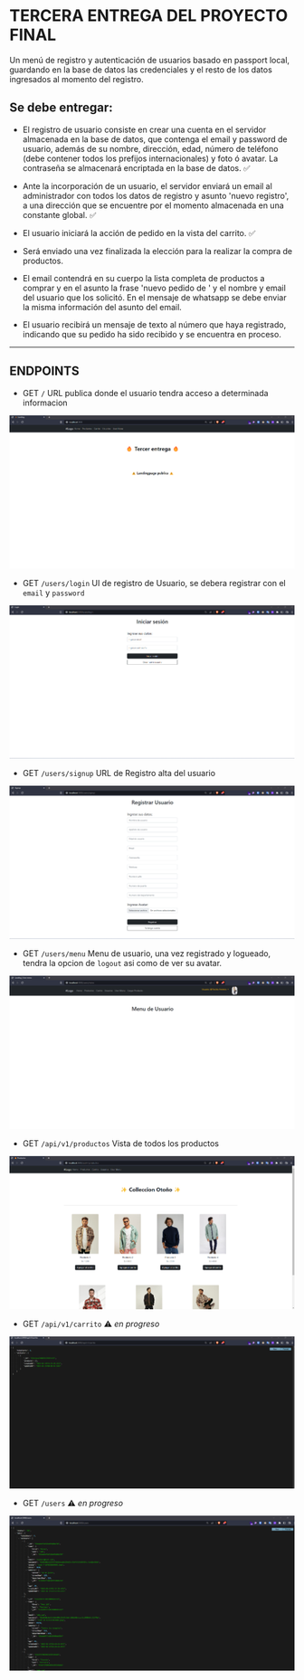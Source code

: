 # TERCERA ENTREGA DEL PROYECTO FINAL

Un menú de registro y autenticación de usuarios basado en passport local, guardando en la base de datos las credenciales y el resto de los datos ingresados al momento del registro.

## Se debe entregar:

- El registro de usuario consiste en crear una cuenta en el servidor almacenada en la base de datos, que contenga el email y password de usuario, además de su nombre, dirección, edad, número de teléfono (debe contener todos los prefijos internacionales) y foto ó avatar. La contraseña se almacenará encriptada en la base de datos. ✅

- Ante la incorporación de un usuario, el servidor enviará un email al administrador con todos los datos de registro y asunto 'nuevo registro', a una dirección que se encuentre por el momento almacenada en una constante global. ✅

- El usuario iniciará la acción de pedido en la vista del carrito. ✅

- Será enviado una vez finalizada la elección para la realizar la compra de productos.

- El email contendrá en su cuerpo la lista completa de productos a comprar y en el asunto la frase 'nuevo pedido de ' y el nombre y email del usuario que los solicitó. En el mensaje de whatsapp se debe enviar la misma información del asunto del email.

- El usuario recibirá un mensaje de texto al número que haya registrado, indicando que su pedido ha sido recibido y se encuentra en proceso.

---

## ENDPOINTS

- GET `/` URL publica donde el usuario tendra acceso a determinada informacion

![landing](./docs/image_landingpublic.png)

- GET `/users/login` UI de registro de Usuario, se debera registrar con el `email` y `password`

![login](./docs/image_login.png)

- GET `/users/signup` URL de Registro alta del usuario

![alt](./docs/image_signup.png)

- GET `/users/menu` Menu de usuario, una vez registrado y logueado, tendra la opcion de `logout` asi como de ver su avatar.

![user menu](./docs/image_usermenu.png)

- GET `/api/v1/productos` Vista de todos los productos

![all products](./docs/image_allproducts.png)

- GET `/api/v1/carrito` ⚠️ _en progreso_

![all carts](./docs/image_allcarts.png)

- GET `/users` ⚠️ _en progreso_

![users](./docs/image_allusers.png)
